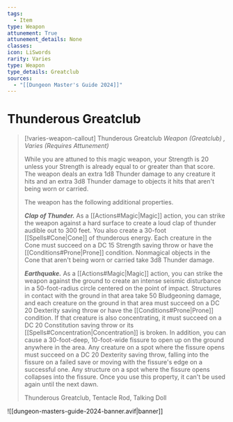 ```yaml
---
tags:
  - Item
type: Weapon
attunement: True
attunement_details: None
classes:
icon: LiSwords
rarity: Varies
type: Weapon
type_details: Greatclub
sources: 
  - "[[Dungeon Master's Guide 2024]]"
---
```

# Thunderous Greatclub
>[!varies-weapon-callout] Thunderous Greatclub
>_Weapon (Greatclub) , Varies (Requires Attunement)_
>
>While you are attuned to this magic weapon, your Strength is 20 unless your Strength is already equal to or greater than that score. The weapon deals an extra 1d8 Thunder damage to any creature it hits and an extra 3d8 Thunder damage to objects it hits that aren't being worn or carried.
>
>The weapon has the following additional properties.
>
>**_Clap of Thunder._** As a [[Actions#Magic\|Magic]] action, you can strike the weapon against a hard surface to create a loud clap of thunder audible out to 300 feet. You also create a 30-foot [[Spells#Cone\|Cone]] of thunderous energy. Each creature in the Cone must succeed on a DC 15 Strength saving throw or have the [[Conditions#Prone\|Prone]] condition. Nonmagical objects in the Cone that aren't being worn or carried take 3d8 Thunder damage.
>
>**_Earthquake._** As a [[Actions#Magic\|Magic]] action, you can strike the weapon against the ground to create an intense seismic disturbance in a 50-foot-radius circle centered on the point of impact. Structures in contact with the ground in that area take 50 Bludgeoning damage, and each creature on the ground in that area must succeed on a DC 20 Dexterity saving throw or have the [[Conditions#Prone\|Prone]] condition. If that creature is also concentrating, it must succeed on a DC 20 Constitution saving throw or its [[Spells#Concentration\|Concentration]] is broken. In addition, you can cause a 30-foot-deep, 10-foot-wide fissure to open up on the ground anywhere in the area. Any creature on a spot where the fissure opens must succeed on a DC 20 Dexterity saving throw, falling into the fissure on a failed save or moving with the fissure's edge on a successful one. Any structure on a spot where the fissure opens collapses into the fissure. Once you use this property, it can't be used again until the next dawn.
>
>
>Thunderous Greatclub, Tentacle Rod, Talking Doll
>


![[dungeon-masters-guide-2024-banner.avif|banner]]